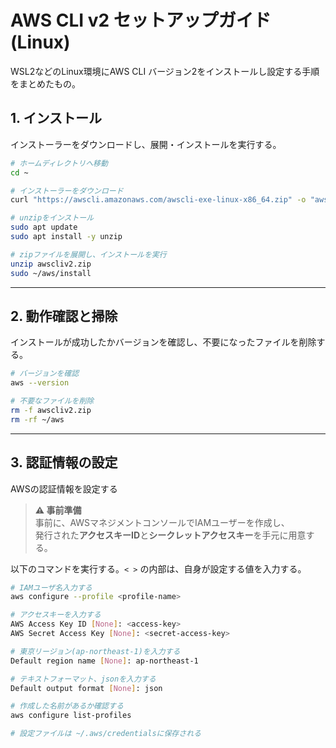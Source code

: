 # AWS CLI v2 セットアップガイド (Linux)

WSL2などのLinux環境にAWS CLI バージョン2をインストールし設定する手順をまとめたもの。

## 1. インストール

インストーラーをダウンロードし、展開・インストールを実行する。

```bash
# ホームディレクトリへ移動
cd ~

# インストーラーをダウンロード
curl "https://awscli.amazonaws.com/awscli-exe-linux-x86_64.zip" -o "awscliv2.zip"

# unzipをインストール
sudo apt update
sudo apt install -y unzip

# zipファイルを展開し、インストールを実行
unzip awscliv2.zip
sudo ~/aws/install
```

---

## 2. 動作確認と掃除

インストールが成功したかバージョンを確認し、不要になったファイルを削除する。

```bash
# バージョンを確認
aws --version

# 不要なファイルを削除
rm -f awscliv2.zip
rm -rf ~/aws
```

---

## 3. 認証情報の設定

AWSの認証情報を設定する

> **⚠️ 事前準備**  
> 事前に、AWSマネジメントコンソールでIAMユーザーを作成し、  
> 発行された**アクセスキーID**と**シークレットアクセスキー**を手元に用意する。

以下のコマンドを実行する。`< >` の内部は、自身が設定する値を入力する。

```bash
# IAMユーザ名入力する
aws configure --profile <profile-name>

# アクセスキーを入力する
AWS Access Key ID [None]: <access-key>
AWS Secret Access Key [None]: <secret-access-key>

# 東京リージョン(ap-northeast-1)を入力する
Default region name [None]: ap-northeast-1

# テキストフォーマット、jsonを入力する
Default output format [None]: json

# 作成した名前があるか確認する
aws configure list-profiles

# 設定ファイルは ~/.aws/credentialsに保存される
```
